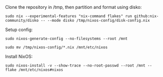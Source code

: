 Clone the repository in /tmp, then partition and format using disko:

```
sudo nix --experimental-features "nix-command flakes" run github:nix-community/disko -- --mode disko /tmp/nixos-config/disk-config.nix
```

Setup config:

```
sudo nixos-generate-config --no-filesystems --root /mnt
```
```
sudo mv /tmp/nixos-config/*.nix /mnt/etc/nixos
```

Install NixOS:

```
sudo nixos-install -v --show-trace --no-root-passwd --root /mnt --flake /mnt/etc/nixos#nixos
```